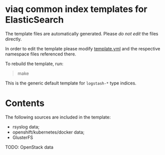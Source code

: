 # viaq common index templates for ElasticSearch

The template files are automatically generated.
Please _do not edit_ the files directly.

In order to edit the template please modify [template.yml](template.yml) and
the respective namespace files referenced there.

To rebuild the template, run:
> make

This is the generic default template for `logstash-*` type indices.

# Contents

The following sources are included in the template:

* rsyslog data;
* openshift/kubernetes/docker data;
* GlusterFS

TODO: OpenStack data
